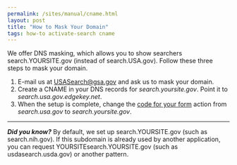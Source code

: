 ```yaml
---
permalink: /sites/manual/cname.html
layout: post
title: "How to Mask Your Domain"
tags: how-to activate-search cname 
---
```


We offer DNS masking, which allows you to show searchers search.YOURSITE.gov (instead of search.USA.gov). Follow these three steps to mask your domain.

1. E-mail us at <USASearch@gsa.gov> and ask us to mask your domain.
2. Create a CNAME in your DNS records for *search.yoursite.gov*. Point it to *search.usa.gov.edgekey.net*.
3. When the setup is complete, change the [code for your form](/sites/manual/code.html) action from *search.usa.gov* to *search.yoursite.gov*.

---

***Did you know?*** By default, we set up search.YOURSITE.gov (such as search.nih.gov). If this subdomain is already used by another application, you can request YOURSITEsearch.YOURSITE.gov (such as usdasearch.usda.gov) or another pattern.